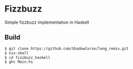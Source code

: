 # Fizzbuzz

Simple fizzbuzz implementation in Haskell

## Build
```bash
$ git clone https://github.com/ShadowCurse/lang_remix.git
$ nix-shell
$ cd fizzbuzz_haskell
$ ghc Main.hs 
```
